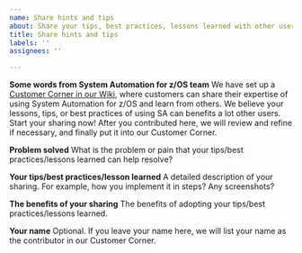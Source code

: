 ```yaml
---
name: Share hints and tips
about: Share your tips, best practices, lessons learned with other users.
title: Share hints and tips
labels: ''
assignees: ''

---
```


**Some words from System Automation for z/OS team**
We have set up a [Customer Corner in our Wiki](https://www.ibm.com/developerworks/community/wikis/home?lang=en#!/wiki/Tivoli%20System%20Automation/page/Customer's%20Corner), where customers can share their expertise of using System Automation for z/OS and learn from others. We believe your lessons, tips, or best practices of using SA can benefits a lot other users.  
Start your sharing now! After you contributed here, we will review and refine if necessary, and finally put it into our Customer Corner.

**Problem solved**
What is the problem or pain that your tips/best practices/lessons learned can help resolve?

**Your tips/best practices/lesson learned**
A detailed description of your sharing. For example, how you implement it in steps? Any screenshots?

**The benefits of your sharing**
The benefits of adopting your tips/best practices/lessons learned.

**Your name**
Optional. If you leave your name here, we will list your name as the contributor in our Customer Corner.
